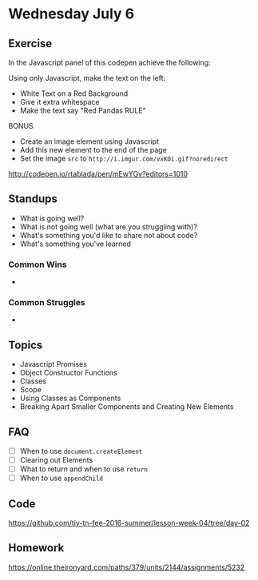 # Wednesday July 6

## Exercise

In the Javascript panel of this codepen achieve the following:

Using only Javascript, make the text on the left:
  * White Text on a Red Background
  * Give it extra whitespace
  * Make the text say "Red Pandas RULE"

BONUS
  * Create an image element using Javascript
  * Add this new element to the end of the page
  * Set the image `src` to `http://i.imgur.com/vxKOi.gif?noredirect`

http://codepen.io/rtablada/pen/mEwYGv?editors=1010

## Standups

* What is going well?
* What is not going well (what are you struggling with)?
* What's something you'd like to share not about code?
* What's something you've learned

### Common Wins

*

### Common Struggles

*

## Topics

* Javascript Promises
* Object Constructor Functions
* Classes
* Scope
* Using Classes as Components
* Breaking Apart Smaller Components and Creating New Elements

## FAQ

* [ ] When to use `document.createElement`
* [ ] Clearing out Elements
* [ ] What to return and when to use `return`
* [ ] When to use `appendChild`

## Code

https://github.com/tiy-tn-fee-2016-summer/lesson-week-04/tree/day-02

## Homework

https://online.theironyard.com/paths/379/units/2144/assignments/5232
